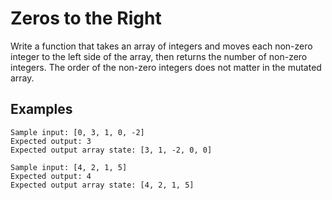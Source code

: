 # Zeros to the Right

Write a function that takes an array of integers and moves each non-zero
integer to the left side of the array, then returns the number of
non-zero integers. The order of the non-zero integers does not matter in
the mutated array.

## Examples
```
Sample input: [0, 3, 1, 0, -2]
Expected output: 3
Expected output array state: [3, 1, -2, 0, 0]
```

```
Sample input: [4, 2, 1, 5]
Expected output: 4
Expected output array state: [4, 2, 1, 5]
```